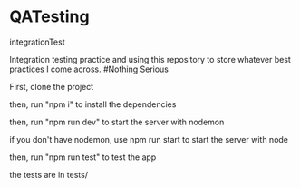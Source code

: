 # QATesting
integrationTest

Integration testing practice and using this repository to store whatever best practices I come across.
#Nothing Serious

First, clone the project

then, run "npm i" to install the dependencies

then, run "npm run dev" to start the server with nodemon

if you don't have nodemon, use npm run start to start the server with node

then, run "npm run test" to test the app

the tests are in tests/
